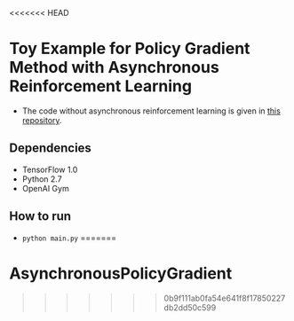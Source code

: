 <<<<<<< HEAD
# Toy Example for Policy Gradient Method with Asynchronous Reinforcement Learning
- The code without asynchronous reinforcement learning is given in [this repository](https://github.com/wsjeon/CartPolePolicyGradient).

## Dependencies
- TensorFlow 1.0
- Python 2.7
- OpenAI Gym

## How to run
- `python main.py`
=======
# AsynchronousPolicyGradient
>>>>>>> 0b9f111ab0fa54e641f8f17850227db2dd50c599
